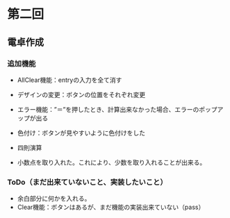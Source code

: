 # 第二回
## 電卓作成
### 追加機能
- AllClear機能：entryの入力を全て消す

- デザインの変更：ボタンの位置をそれぞれ変更
- エラー機能：”＝”を押したとき、計算出来なかった場合、エラーのポップアップが出る
- 色付け：ボタンが見やすいように色付けをした
- 四則演算
- 小数点を取り入れた。これにより、少数を取り入れることが出来る。

### ToDo（まだ出来ていないこと、実装したいこと）
- 余白部分に何かを入れる。
- Clear機能：ボタンはあるが、まだ機能の実装出来ていない（pass）
